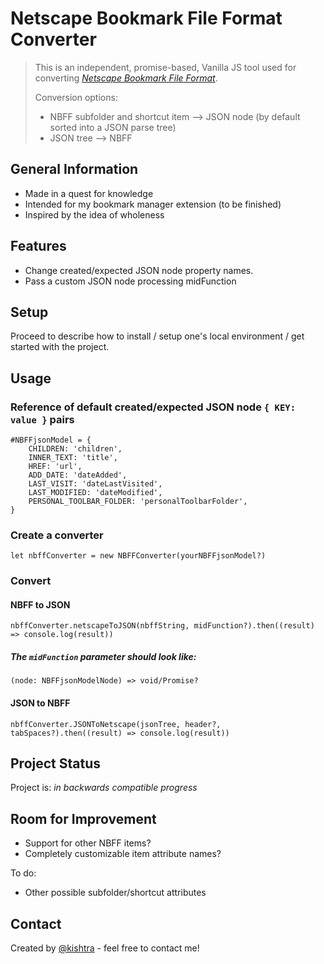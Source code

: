 # Netscape Bookmark File Format Converter

> This is an independent, promise-based, Vanilla JS tool used for converting [_Netscape Bookmark File Format_](https://docs.microsoft.com/en-us/previous-versions/windows/internet-explorer/ie-developer/platform-apis/aa753582(v=vs.85)).
>
> Conversion options:
> - NBFF subfolder and shortcut item --> JSON node (by default sorted into a JSON parse tree)
> - JSON tree --> NBFF

## General Information
- Made in a quest for knowledge
- Intended for my bookmark manager extension (to be finished)
- Inspired by the idea of wholeness

## Features
- Change created/expected JSON node property names.
- Pass a custom JSON node processing midFunction

## Setup
Proceed to describe how to install / setup one's local environment / get started with the project.

## Usage
### Reference of default created/expected JSON node `{ KEY: value }` pairs
```
#NBFFjsonModel = {
	CHILDREN: 'children',
	INNER_TEXT: 'title',
	HREF: 'url',
	ADD_DATE: 'dateAdded',
	LAST_VISIT: 'dateLastVisited',
	LAST_MODIFIED: 'dateModified',
	PERSONAL_TOOLBAR_FOLDER: 'personalToolbarFolder',
}
```
### Create a converter
```
let nbffConverter = new NBFFConverter(yourNBFFjsonModel?)
```
### Convert
#### NBFF to JSON
```
nbffConverter.netscapeToJSON(nbffString, midFunction?).then((result) => console.log(result))
```
##### The `midFunction` parameter should look like:
```
(node: NBFFjsonModelNode) => void/Promise?
``` 
#### JSON to NBFF
```
nbffConverter.JSONToNetscape(jsonTree, header?, tabSpaces?).then((result) => console.log(result))
```
## Project Status
Project is: _in backwards compatible progress_


## Room for Improvement
- Support for other NBFF items?
- Completely customizable item attribute names?

To do:
- Other possible subfolder/shortcut attributes

## Contact
Created by [@kishtra](https://github.com/kishtra) - feel free to contact me!


<!-- Optional -->
<!-- ## License -->
<!-- This project is open source and available under the [... License](). -->

<!-- You don't have to include all sections - just the one's relevant to your project -->
